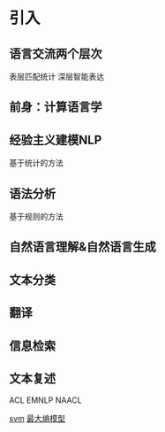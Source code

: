 # 引入
## 语言交流两个层次
表层匹配统计
深层智能表达
## 前身：计算语言学

## 经验主义建模NLP 
基于统计的方法

## 语法分析
基于规则的方法

## 自然语言理解&自然语言生成

## 文本分类
## 翻译
## 信息检索
## 文本复述

ACL EMNLP NAACL

[svm](https://zhuanlan.zhihu.com/p/49331510)
[最大熵模型](https://zhuanlan.zhihu.com/p/29978153)
